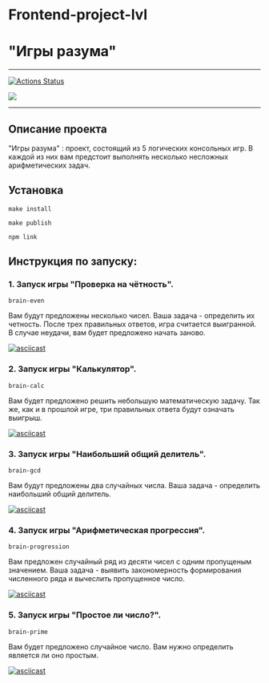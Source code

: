 # Frontend-project-lvl
# "Игры разума"
***
[![Actions Status](https://github.com/AntonAndreev1208/frontend-project-lvl1/workflows/hexlet-check/badge.svg)](https://github.com/AntonAndreev1208/frontend-project-lvl1/actions)

<a href="https://codeclimate.com/github/AntonAndreev1208/frontend-project-lvl1/maintainability"><img src="https://api.codeclimate.com/v1/badges/5bbcdeb929cefe2d1fce/maintainability" /></a>

***
## Описание проекта
"Игры разума" : проект, состоящий из 5 логических консольных игр. В каждой из них вам предстоит выполнять несколько несложных арифметических задач. 

## Установка
    make install

    make publish

    npm link

## Инструкция по запуску:
### 1. Запуск игры "Проверка на чётность".  

    brain-even

Вам будут предложены несколько чисел. Ваша задача - определить их четность.  После трех правильных ответов, игра считается выигранной. В случае неудачи, вам будет предложено начать заново. 

[![asciicast](https://asciinema.org/a/ymLbkEPnE6YeaA1xKPjjgfgU3.svg)](https://asciinema.org/a/ymLbkEPnE6YeaA1xKPjjgfgU3)

### 2. Запуск игры "Калькулятор".

    brain-calc

Вам будет предложено решить небольшую математическую задачу. Так же, как и в прошлой игре, три правильных ответа будут означать выигрыш. 

[![asciicast](https://asciinema.org/a/1Hi1iBN9ah4Zi1cZeXJKC17Fk.svg)](https://asciinema.org/a/1Hi1iBN9ah4Zi1cZeXJKC17Fk)

### 3. Запуск игры "Наибольший общий делитель".

    brain-gcd

Вам будут предложены два случайных числа. Ваша задача - определить наибольший общий делитель. 

[![asciicast](https://asciinema.org/a/SP97hAkptl1mkgnR6P7nlfN1m.svg)](https://asciinema.org/a/SP97hAkptl1mkgnR6P7nlfN1m)

### 4. Запуск игры "Арифметическая прогрессия".

    brain-progression

Вам предложен случайный ряд из десяти чисел с одним пропущеным значением. Ваша задача - выявить закономерность формирования численного ряда и вычеслить пропущенное число.

[![asciicast](https://asciinema.org/a/b5fP09agw67fumnYb8NW6AXNV.svg)](https://asciinema.org/a/b5fP09agw67fumnYb8NW6AXNV)


### 5. Запуск игры "Простое ли число?".

    brain-prime

Вам будет предложено случайное число. Вам нужно определить является ли оно простым. 

[![asciicast](https://asciinema.org/a/f1DeXdqk1yUB31zCbGfXeMrY4.svg)](https://asciinema.org/a/f1DeXdqk1yUB31zCbGfXeMrY4)
